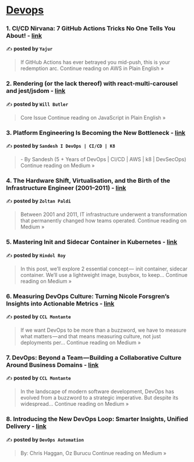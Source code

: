 
<h1><a href=https://medium.com/tag/devops/recommended target="_blank" rel="noopener noreferrer">Devops</a></h1>
<h3>1. CI/CD Nirvana: 7 GitHub Actions Tricks No One Tells You About! - <a href="https://aws.plainenglish.io/ci-cd-nirvana-7-github-actions-tricks-no-one-tells-you-about-9aca37e6bcf3?source=rss------devops-5" target="_blank" rel="noopener noreferrer">link</a></h3>

✍️ **posted by `Yajur`**

<blockquote>If GitHub Actions has ever betrayed you mid-push, this is your redemption arc.
Continue reading on AWS in Plain English »</blockquote>

<h3>2. Rendering (or the lack thereof) with react-multi-carousel and jest/jsdom - <a href="https://javascript.plainenglish.io/rendering-or-the-lack-thereof-with-react-multi-carousel-and-jest-jsdom-a47a87ec06dc?source=rss------devops-5" target="_blank" rel="noopener noreferrer">link</a></h3>

✍️ **posted by `Will Butler`**

<blockquote>Core Issue
Continue reading on JavaScript in Plain English »</blockquote>

<h3>3. Platform Engineering Is Becoming the New Bottleneck - <a href="https://medium.com/@sandeshkumarsonigzr1807/platform-engineering-is-becoming-the-new-bottleneck-addb09bb31b9?source=rss------devops-5" target="_blank" rel="noopener noreferrer">link</a></h3>

✍️ **posted by `Sandesh I DevOps | CI/CD | K8`**

<blockquote>- By Sandesh (5 + Years of DevOps | CI/CD | AWS | k8 | DevSecOps)
Continue reading on Medium »</blockquote>

<h3>4. The Hardware Shift, Virtualisation, and the Birth of the Infrastructure Engineer (2001–2011) - <a href="https://medium.com/@zoltan.j.paldi/the-hardware-shift-virtualisation-and-the-birth-of-the-infrastructure-engineer-2001-2011-855b8ced59ec?source=rss------devops-5" target="_blank" rel="noopener noreferrer">link</a></h3>

✍️ **posted by `Zoltan Paldi`**

<blockquote>Between 2001 and 2011, IT infrastructure underwent a transformation that permanently changed how teams operated.
Continue reading on Medium »</blockquote>

<h3>5. Mastering Init and Sidecar Container in Kubernetes - <a href="https://medium.com/@hindolroy.2306/mastering-init-and-sidecar-container-in-kubernetes-83390deb998a?source=rss------devops-5" target="_blank" rel="noopener noreferrer">link</a></h3>

✍️ **posted by `Hindol Roy`**

<blockquote>In this post, we’ll explore 2 essential concept —  init container, sidecar container. We’ll use a lightweight image, busybox, to keep…
Continue reading on Medium »</blockquote>

<h3>6. Measuring DevOps Culture: Turning Nicole Forsgren’s Insights into Actionable Metrics - <a href="https://medium.com/@c.montante_42326/measuring-devops-culture-turning-nicole-forsgrens-insights-into-actionable-metrics-63a4a0feec27?source=rss------devops-5" target="_blank" rel="noopener noreferrer">link</a></h3>

✍️ **posted by `CCL Montante`**

<blockquote>If we want DevOps to be more than a buzzword, we have to measure what matters — and that means measuring culture, not just deployments per…
Continue reading on Medium »</blockquote>

<h3>7. DevOps: Beyond a Team — Building a Collaborative Culture Around Business Domains - <a href="https://medium.com/@c.montante_42326/devops-beyond-a-team-building-a-collaborative-culture-around-business-domains-6a8ebf4d7250?source=rss------devops-5" target="_blank" rel="noopener noreferrer">link</a></h3>

✍️ **posted by `CCL Montante`**

<blockquote>In the landscape of modern software development, DevOps has evolved from a buzzword to a strategic imperative. But despite its widespread…
Continue reading on Medium »</blockquote>

<h3>8. Introducing the New DevOps Loop: Smarter Insights, Unified Delivery - <a href="https://medium.com/@devopsautomation/introducing-the-new-devops-loop-smarter-insights-unified-delivery-69345295ef82?source=rss------devops-5" target="_blank" rel="noopener noreferrer">link</a></h3>

✍️ **posted by `DevOps Automation`**

<blockquote>By: Chris Haggan, Oz Burucu
Continue reading on Medium »</blockquote>

